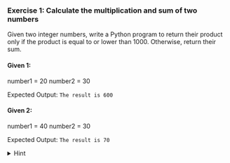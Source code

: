 ### Exercise 1: Calculate the multiplication and sum of two numbers
Given two integer numbers, write a Python program to return their product only if the product is equal to or lower than 1000. Otherwise, return their sum.

#### Given 1:
number1 = 20
number2 = 30

Expected Output:
`The result is 600`

#### Given 2:

number1 = 40
number2 = 30

Expected Output:
`The result is 70`

<details> <summary>Hint</summary>
/prettierignore
* Create a function that takes two numbers as parameters.
* Inside the function:
    * Multiply these two numbers.
    * Store their product in a variable.
    * Check if the product is greater than 1000 using an if condition.
        * If the product is greater than 1000, return the product.
        * Otherwise (in the else block):
            * Calculate the sum of the two numbers.
            *Return the sum.
</details>